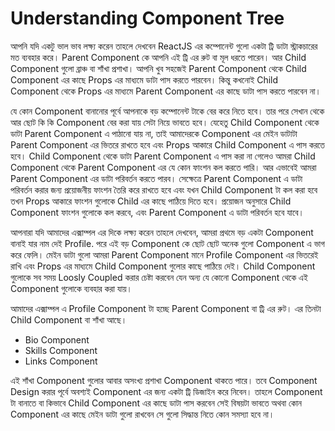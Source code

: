 # Understanding Component Tree

আপনি যদি একটু ভাল ভাব লক্ষ্য করেন তাহলে দেখবেন ReactJS এর কম্পোনেন্ট গুলো একটা ট্রি ডাটা স্ট্রাকচারের মত ব্যবহার করে। Parent Component কে আপনি এই ট্রি এর রুট বা মূল ধরতে পারেন। আর Child Component গুলো ব্রাঞ্চ বা শাঁখা প্রশাখা। আপনি খুব সহজেই Parent Component থেকে Child Component এর কাছে Props এর মাধ্যমে ডাটা পাস করতে পারবেন। কিন্তু কখনোই Child Component থেকে Props এর মাধ্যমে Parent Component এর কাছে ডাটা পাস করতে পারবেন না।

যে কোন Component বানানোর পূর্বে আপনাকে বড় কম্পোনেন্ট টাকে বের করে নিতে হবে। তার পরে সেখান থেকে আর ছোট কি কি Component বের করা যায় সেটা নিয়ে ভাবতে হবে। যেহেতু Child Component থেকে ডাটা Parent Component এ পাঠানো যায় না, তাই আমাদেরকে Component এর মেইন ডাটাটা Parent Component এর ভিতরে রাখতে হবে এবং Props আকারে Child Component এ পাস করতে হবে। Child Component থেকে ডাটা Parent Component এ পাস করা না গেলেও আমরা Child Component থেকে Parent Component এর যে কোন ফাংশন কল করতে পারি। আর এভাবেই আমরা Parent Component এর ডাটা পরিবর্তন করতে পারব। সেক্ষেত্রে Parent Component এ ডাটা পরিবর্তন করার জন্য প্রয়োজনীয় ফাংশন তৈরি করে রাখতে হবে এবং যখন Child Component টা কল করা হবে তখন Props আকারে ফাংশন গুলোকে Child এর কাছে পাঠিয়ে দিতে হবে। প্রয়োজন অনুসারে Child Component ফাংশন গুলোকে কল করবে, এবং Parent Component এ ডাটা পরিবর্তন হবে যাবে।

আপনারা যদি আমাদের এক্সাম্পল এর দিকে লক্ষ্য করেন তাহলে দেখবেন, আমরা প্রথমে বড় একটা Component বানাই যার নাম দেই Profile. পরে এই বড় Component কে ছোট ছোট অনেক গুলো Component এ ভাগ করে ফেলি। মেইন ডাটা গুলো আমরা Parent Component মানে Profile Component এর ভিতরেই রাখি এবং Props এর মাধ্যমে Child Component গুলোর কাছে পাঠিয়ে দেই। Child Component গুলোকে সব সময় Loosly Coupled করার চেষ্টা করবেন যেন অন্য যে কোনো Component থেকে এই Component গুলোকে ব্যবহার করা যায়।

আমাদের এক্সাম্পল এ Profile Component টা হচ্ছে Parent Component বা ট্রি এর রুট। এর তিনটা Child Component বা শাঁখা আছে।

- Bio Component
- Skills Component
- Links Component

এই শাঁখা Component গুলোর আবার অসংখ্য প্রশাখা Component থাকতে পারে। তবে Component Design করার পূর্বে অবশ্যই Component এর জন্য একটা ট্রি ডিজাইন করে নিবেন। তাহলে Component টা বানাতে বা কিভাবে Child Component এর কাছে ডাটা পাস করবেন সেই বিষয়টা ভাবতে অথবা কোন Component এর কাছে মেইন ডাটা গুলো রাখবেন সে গুলো সিদ্ধান্ত নিতে কোন সমস্যা হবে না।
